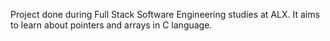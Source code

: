 Project done during Full Stack Software Engineering studies at ALX. It aims to learn about pointers and arrays in C language.
